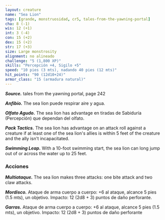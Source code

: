 ```yaml
---
layout: creature
name: "Sea Lion"
tags: [grande, monstruosidad, cr5, tales-from-the-yawning-portal]
cha: 8 (-1)
wis: 12 (+1)
int: 3 (-4)
con: 15 (+2)
dex: 15 (+2)
str: 17 (+3)
size: Large monstrosity
alignment: no alineado
challenge: "5 (1,800 XP)"
skills: "Percepción +4, Sigilo +5"
speed: "10 pies (3 mts), nadando 40 pies (12 mts)"
hit_points: "90 (12d10+24)"
armor_class: "15 (armadura natural)"
---
```


***Source.*** tales from the yawning portal,  page 242

***Anfibio.*** The sea lion puede respirar aire y agua.

***Olfato Agudo.*** The sea lion has advantage en tiradas de Sabiduría (Percepción) que dependan del olfato.

***Pack Tactics.*** The sea lion has advantage on an attack roll against a creature if at least one of the sea lion's allies is within 5 feet of the creature and the ally isn't incapacitated.

***Swimming Leap.*** With a 10-foot swimming start, the sea lion can long jump out of or across the water up to 25 feet.

### Acciones

***Multiataque.*** The sea lion makes three attacks: one bite attack and two claw attacks.

***Mordisco.*** Ataque de arma cuerpo a cuerpo: +6 al ataque, alcance 5 pies (1.5 mts), un objetivo. Impacto: 12 (2d8 + 3) puntos de daño perforante.

***Garras.*** Ataque de arma cuerpo a cuerpo: +6 al ataque, alcance 5 pies (1.5 mts), un objetivo. Impacto: 12 (2d8 + 3) puntos de daño perforante